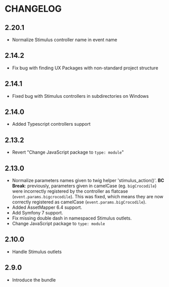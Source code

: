 # CHANGELOG

## 2.20.1

-   Normalize Stimulus controller name in event name

## 2.14.2

-   Fix bug with finding UX Packages with non-standard project structure

## 2.14.1

-   Fixed bug with Stimulus controllers in subdirectories on Windows

## 2.14.0

-   Added Typescript controllers support

## 2.13.2

-   Revert "Change JavaScript package to `type: module`"

## 2.13.0

-   Normalize parameters names given to twig helper 'stimulus_action()'.
    **BC Break**: previously, parameters given in camelCase (eg.
    `bigCrocodile`) were incorrectly registered by the controller as
    flatcase (`event.params.bigcrocodile`). This was fixed, which means
    they are now correctly registered as camelCase
    (`event.params.bigCrocodile`).
-   Added AssetMapper 6.4 support.
-   Add Symfony 7 support.
-   Fix missing double dash in namespaced Stimulus outlets.
-   Change JavaScript package to `type: module`

## 2.10.0

-   Handle Stimulus outlets

## 2.9.0

-   Introduce the bundle
